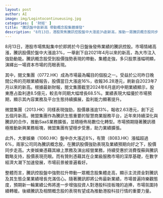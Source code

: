 ```yaml
---
layout: post
author: AI
image: img/Logintocontinueusing.jpg
categories: [ '財經' ]
title: "騰訊盤中創新高 帶動概念股集體爆發"
description: "8月13日，港股聚焦騰訊控股盤中大漲逾3%創新高，推動一眾騰訊概念股同步走強。閱文集團公布亮眼業績，股價漲超16%，微盟集團暴漲13%創五個月新高，大麥娛樂與有贊亦漲幅顯著。市場對騰訊及生態企業業績增長充滿信心，預期即將公布的最新財報將進一步點燃港股科技板塊投資熱情。"
---
```

8月13日，港股市場焦點集中於即將於今日盤後發佈業績的騰訊控股。市場情緒高漲，騰訊股價於盤中大漲逾3%，一舉創下自2021年4月以來的新高，為大市注入強勁動能。騰訊概念股受到股價強勢表現的帶動，集體走強，多只股票漲幅明顯，演繹出一場資本市場的亮眼表現。

其中，閱文集團（0772.HK）成為市場最為矚目的個股之一。受益於公司昨日晚間公佈的亮眼業績報告，股價當日大漲逾16%，收報36.28港元，刷新自2023年7月以來的新高。根據最新財報，閱文集團截至2024年6月底的中期業績顯示，股東應占盈利達8.5億元，較去年同期大幅增長68.5%。業績表現大幅優於市場預期，顯示其內容業務及平台生態持續擴展，盈利能力顯著提升。

微盟集團（2013.HK）同樣表現強勁，股價暴漲逾13%，報收2.63港元，創下近五個月新高。微盟集團作為騰訊生態重要的智慧商業服務平台，近年來持續深化與騰訊的合作，推動SaaS業務擴張，並積極佈局數位化轉型。市場預期隨著騰訊積極推動新興業務板塊，微盟集團有望穩步受惠，助力業績擴張。

此外，大麥娛樂（1060.HK）盤中亦大漲近8%，有贊（8083.HK）漲幅超過6%，兩家公司同為騰訊概念股，在騰訊股價強勁表現及業績預期向好之下，股價同步走高。大麥娛樂憑藉其線上票務及演出經營業務，持續受惠於消費復蘇與騰訊戰略支持，股價表現亮眼。而有贊則憑藉其在企業級服務市場的深厚基礎，在數字經濟大潮下加速發展，市場前景被普遍看好。

整體而言，騰訊控股盤中強勢拉升帶動一眾概念股集體走高，顯示主流資金對騰訊及其生態企業業績增長充滿信心。隨著騰訊即將公佈最新業績，市場普遍持樂觀態度，預期新一輪業績公佈將進一步增強投資人對港股科技板塊的追捧，市場氛圍持續轉暖。後續騰訊及相關概念股的表現有望成為推動港股科技行情的重要力量。